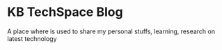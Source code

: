 # KB TechSpace Blog

A place where is used to share my personal stuffs, learning, research on latest technology

